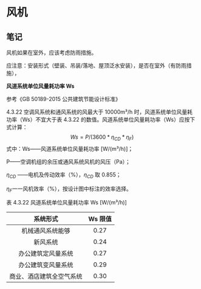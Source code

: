 # 风机

## 笔记

风机如果在室外，应该考虑防雨措施。

应注意：安装形式（壁装、吊装/落地、屋顶泛水安装），是否在室外（有防雨措施），

**风道系统单位风量耗功率 Ws**

参考《GB 50189-2015 公共建筑节能设计标准》

4.3.22 空调风系统和通风系统的风最大于 10000m³/h 时，风道系统单位风量耗功率（Ws）不宜大于表 4.3.22 的数值。风道系统单位风量耗功率（Ws）应按下式计算：
$$
Ws=P/(3600*η_{CD}*η_{F})
$$
式中：Ws——风道系统单位风量耗功率 [W/(m³/h)]；

P——空调机组的余压或通风系统风机的风压（Pa）；

$η_{CD}$ ——电机及传动效率（%），$η_{CD}$ 取 0.855；

$η_{F}$一一风机效率（%），按设计图中标注的效率选择。

表 4.3.22 风道系统单位风量耗功率 Ws [W/(m³/h)]

|         系统形式         | Ws 限值 |
| :----------------------: | :----: |
|     机械通风系统能够     |  0.27  |
|         新风系统         |  0.24  |
|    办公建筑定风量系统    |  0.27  |
|    办公建筑变风量系统    |  0.29  |
| 商业、酒店建筑全空气系统 |  0.30  |
